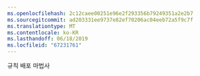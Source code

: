 ```yaml
---
ms.openlocfilehash: 2c12caee00251e96e2f293356b79249351a2e2b7
ms.sourcegitcommit: ad203331ee9737e82ef70206ac04eeb72a5f9c7f
ms.translationtype: MT
ms.contentlocale: ko-KR
ms.lasthandoff: 06/18/2019
ms.locfileid: "67231761"
---
```

규칙 배포 마법사